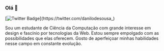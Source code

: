 ### Olá 👋

[![Twitter Badge](https://img.shields.io/badge/@danilodesousa__-1a8cd8?style=flat-square&logo=twitter&logoColor=ffffff&labelColor=1a8cd8&color=1a8cd8&link=https://twitter.com/danilodesousa_)](https://twitter.com/danilodesousa_)

Sou um estudante de Ciência da Computação com grande interesse em design e fascínio por tecnologias da Web. Estou sempre empolgado com as possibilidades que elas oferecem. Gosto de aperfeiçoar minhas habilidades nesse campo em constante evolução.
